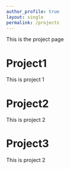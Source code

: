 ```yaml
---
author_profile: true
layout: single
permalink: /projects
---
```


This is the project page

# Project1
This is project 1

# Project2
This is project 2

# Project3
This is project 2